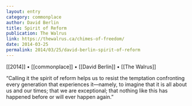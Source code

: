 ```yaml
---
layout: entry
category: commonplace
author: David Berlin
title: Spirit of Reform
publication: The Walrus
link: https://thewalrus.ca/chimes-of-freedom/
date: 2014-03-25
permalink: 2014/03/25/david-berlin-spirit-of-reform
---
```


[[2014]] • [[commonplace]] • [[David Berlin]] • [[The Walrus]]

“Calling it the spirit of reform helps us to resist the temptation confronting every generation that experiences it—namely, to imagine that it is all about us and our times; that we are exceptional; that nothing like this has happened before or will ever happen again.”